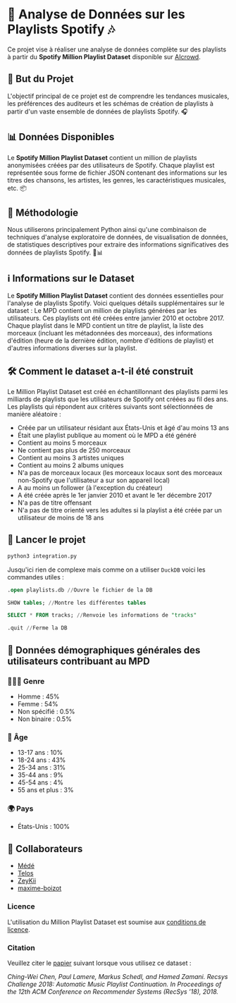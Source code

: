 # 🎵 Analyse de Données sur les Playlists Spotify 🎶

Ce projet vise à réaliser une analyse de données complète sur des playlists à partir du **Spotify Million Playlist Dataset** disponible sur [AIcrowd](https://www.aicrowd.com/challenges/spotify-million-playlist-dataset-challenge).

## 🚀 But du Projet
L'objectif principal de ce projet est de comprendre les tendances musicales, les préférences des auditeurs et les schémas de création de playlists à partir d'un vaste ensemble de données de playlists Spotify. 🎧

## 📊 Données Disponibles
Le **Spotify Million Playlist Dataset** contient un million de playlists anonymisées créées par des utilisateurs de Spotify. Chaque playlist est représentée sous forme de fichier JSON contenant des informations sur les titres des chansons, les artistes, les genres, les caractéristiques musicales, etc. 📦

## 🔬 Méthodologie
Nous utiliserons principalement Python ainsi qu'une combinaison de techniques d'analyse exploratoire de données, de visualisation de données, de statistiques descriptives pour extraire des informations significatives des données de playlists Spotify. 🐍📊

## ℹ️ Informations sur le Dataset
Le **Spotify Million Playlist Dataset** contient des données essentielles pour l'analyse de playlists Spotify. Voici quelques détails supplémentaires sur le dataset :
Le MPD contient un million de playlists générées par les utilisateurs. Ces playlists ont été créées entre janvier 2010 et octobre 2017. Chaque playlist dans le MPD contient un titre de playlist, la liste des morceaux (incluant les métadonnées des morceaux), des informations d'édition (heure de la dernière édition, nombre d'éditions de playlist) et d'autres informations diverses sur la playlist.

## 🛠️ Comment le dataset a-t-il été construit
Le Million Playlist Dataset est créé en échantillonnant des playlists parmi les milliards de playlists que les utilisateurs de Spotify ont créées au fil des ans. Les playlists qui répondent aux critères suivants sont sélectionnées de manière aléatoire :

 * Créée par un utilisateur résidant aux États-Unis et âgé d'au moins 13 ans
 * Était une playlist publique au moment où le MPD a été généré
 * Contient au moins 5 morceaux
 * Ne contient pas plus de 250 morceaux
 * Contient au moins 3 artistes uniques
 * Contient au moins 2 albums uniques
 * N'a pas de morceaux locaux (les morceaux locaux sont des morceaux non-Spotify que l'utilisateur a sur son appareil local)
 * A au moins un follower (à l'exception du créateur)
 * A été créée après le 1er janvier 2010 et avant le 1er décembre 2017
 * N'a pas de titre offensant
 * N'a pas de titre orienté vers les adultes si la playlist a été créée par un utilisateur de moins de 18 ans

## 🐍 Lancer le projet

```python
python3 integration.py
```

Jusqu'ici rien de complexe mais comme on a utiliser `DuckDB` voici les commandes utiles :

```sql
.open playlists.db //Ouvre le fichier de la DB

SHOW tables; //Montre les différentes tables

SELECT * FROM tracks; //Renvoie les informations de "tracks"

.quit //Ferme la DB
```





## 👥 Données démographiques générales des utilisateurs contribuant au MPD

### 🧑‍🤝‍🧑 Genre
 * Homme : 45%
 * Femme : 54%
 * Non spécifié : 0.5%
 * Non binaire : 0.5%

### 📅 Âge
 * 13-17 ans : 10%
 * 18-24 ans : 43%
 * 25-34 ans : 31%
 * 35-44 ans : 9%
 * 45-54 ans : 4%
 * 55 ans et plus : 3%

### 🌍 Pays
 * États-Unis : 100%

 ## 👥 Collaborateurs
- [Médé](https://github.com/MeydeyNc)
- [Telos](https://github.com/Telooss)
- [ZeyKii](https://github.com/ZeyKii)
- [maxime-boizot](https://github.com/maxime-boizot)

### Licence
L'utilisation du Million Playlist Dataset est soumise aux [conditions de licence](https://www.aicrowd.com/challenges/spotify-million-playlist-dataset-challenge/challenge_rules).

### Citation
Veuillez citer le [papier](https://dl.acm.org/doi/abs/10.1145/3240323.3240342) suivant lorsque vous utilisez ce dataset :

*Ching-Wei Chen, Paul Lamere, Markus Schedl, and Hamed Zamani. Recsys Challenge 2018: Automatic Music Playlist Continuation. In Proceedings of the 12th ACM Conference on Recommender Systems (RecSys ’18), 2018.*

